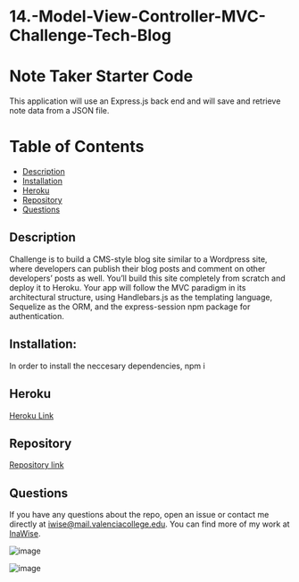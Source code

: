 # 14.-Model-View-Controller-MVC-Challenge-Tech-Blog
# Note Taker Starter Code

 This application will use an Express.js back end and will save and retrieve note data from a JSON file.
 
 # Table of Contents 

* [Description](#Description)
* [Installation](#Installation)
* [Heroku](#Heroku)
* [Repository](#Repository)
* [Questions](#Questions)

## Description

Challenge  is to build a CMS-style blog site similar to a Wordpress site, where developers can publish their blog posts and comment on other developers’ posts as well. You’ll build this site completely from scratch and deploy it to Heroku. Your app will follow the MVC paradigm in its architectural structure, using Handlebars.js as the templating language, Sequelize as the ORM, and the express-session npm package for authentication.

## Installation:
In order to install the neccesary dependencies, npm i


## Heroku
[Heroku Link](https://frozen-retreat-47365.herokuapp.com/)


## Repository
[Repository link](https://github.com/InaWise/14.-Model-View-Controller-MVC-Challenge-Tech-Blog)

## Questions
If you have any questions about the repo, open an issue or contact me directly at iwise@mail.valenciacollege.edu. You can find more of my work at [InaWise](https://github.com/InaWise).




![image](https://user-images.githubusercontent.com/77795818/126401111-e7a8914b-a904-4640-bc3b-5f340dcdaf6a.png)

![image](https://user-images.githubusercontent.com/77795818/126400829-d907b5a2-ba3f-45b2-a699-a27c11de2cce.png)

